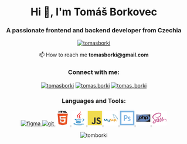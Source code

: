 <h1 align="center">Hi 👋, I'm Tomáš Borkovec</h1>
<h3 align="center">A passionate frontend and backend developer from Czechia</h3>

<p align="center" style="text-align: center"> <a href="https://twitter.com/tomasborki" target="blank"><img src="https://img.shields.io/twitter/follow/tomasborki?logo=twitter&style=for-the-badge" alt="tomasborki" /></a> </p>

<p align="center" style="text-align: center">📫 How to reach me <b>tomasborki@gmail.com</b></p>

<h3 style="text-align: center" align="left">Connect with me:</h3>
<p align="center" style="text-align: center">
<a style="text-align: center" href="https://twitter.com/tomasborki" target="blank"><img align="center" src="https://raw.githubusercontent.com/rahuldkjain/github-profile-readme-generator/master/src/images/icons/Social/twitter.svg" alt="tomasborki" height="30" width="40" /></a>
<a style="text-align: center" href="https://fb.com/tomas.borki" target="blank"><img align="center" src="https://raw.githubusercontent.com/rahuldkjain/github-profile-readme-generator/master/src/images/icons/Social/facebook.svg" alt="tomas.borki" height="30" width="40" /></a>
<a style="text-align: center" href="https://instagram.com/tomas_borki" target="blank"><img align="center" src="https://raw.githubusercontent.com/rahuldkjain/github-profile-readme-generator/master/src/images/icons/Social/instagram.svg" alt="tomas_borki" height="30" width="40" /></a>
</p>

<h3 style="text-align: center" align="center">Languages and Tools:</h3>
<p style="text-align: center"align="center"> <a href="https://www.figma.com/" target="_blank" rel="noreferrer"> <img src="https://www.vectorlogo.zone/logos/figma/figma-icon.svg" alt="figma" width="40" height="40"/> </a> <a href="https://git-scm.com/" target="_blank" rel="noreferrer"> <img src="https://www.vectorlogo.zone/logos/git-scm/git-scm-icon.svg" alt="git" width="40" height="40"/> </a> <a href="https://www.w3.org/html/" target="_blank" rel="noreferrer"> <img src="https://raw.githubusercontent.com/devicons/devicon/master/icons/html5/html5-original-wordmark.svg" alt="html5" width="40" height="40"/> </a> <a href="https://www.java.com" target="_blank" rel="noreferrer"> <img src="https://raw.githubusercontent.com/devicons/devicon/master/icons/java/java-original.svg" alt="java" width="40" height="40"/> </a> <a href="https://developer.mozilla.org/en-US/docs/Web/JavaScript" target="_blank" rel="noreferrer"> <img src="https://raw.githubusercontent.com/devicons/devicon/master/icons/javascript/javascript-original.svg" alt="javascript" width="40" height="40"/> </a> <a href="https://www.mysql.com/" target="_blank" rel="noreferrer"> <img src="https://raw.githubusercontent.com/devicons/devicon/master/icons/mysql/mysql-original-wordmark.svg" alt="mysql" width="40" height="40"/> </a> <a href="https://www.photoshop.com/en" target="_blank" rel="noreferrer"> <img src="https://raw.githubusercontent.com/devicons/devicon/master/icons/photoshop/photoshop-line.svg" alt="photoshop" width="40" height="40"/> </a> <a href="https://www.php.net" target="_blank" rel="noreferrer"> <img src="https://raw.githubusercontent.com/devicons/devicon/master/icons/php/php-original.svg" alt="php" width="40" height="40"/> </a> <a href="https://sass-lang.com" target="_blank" rel="noreferrer"> <img src="https://raw.githubusercontent.com/devicons/devicon/master/icons/sass/sass-original.svg" alt="sass" width="40" height="40"/> </a> </p>

<p style="text-align: center"><img align="center" src="https://github-readme-streak-stats.herokuapp.com/?user=tomborki&" alt="tomborki" /></p>
